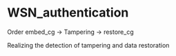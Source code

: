 # WSN_authentication
Order embed_cg -> Tampering -> restore_cg

Realizing the detection of tampering and data restoration
